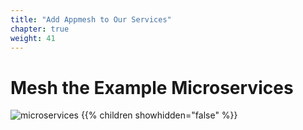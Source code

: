 ```yaml
---
title: "Add Appmesh to Our Services"
chapter: true
weight: 41
---
```


# Mesh the Example Microservices

![microservices](/images/crystal.svg)
{{% children showhidden="false" %}}

